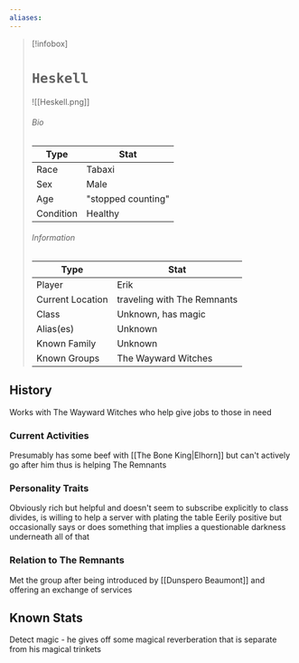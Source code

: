 ```yaml
---
aliases:
---
```


> [!infobox]
> # `Heskell` 
> ![[Heskell.png]]
> ###### Bio
> Type |  Stat |
> ---|---|
> Race | Tabaxi | 
> Sex | Male | 
> Age | "stopped counting" |
> Condition | Healthy |
> ######  Information
> Type |  Stat |
> ---|---|
> Player | Erik |
> Current Location | traveling with The Remnants |
> Class | Unknown, has magic |
> Alias(es) | Unknown |
> Known Family | Unknown |
> Known Groups | The Wayward Witches |
 

## History
Works with The Wayward Witches who help give jobs to those in need

### Current Activities
Presumably has some beef with [[The Bone King|Elhorn]] but can't actively go after him thus is helping The Remnants

### Personality Traits
Obviously rich but helpful and doesn't seem to subscribe explicitly to class divides, is willing to help a server with plating the table
Eerily positive but occasionally says or does something that implies a questionable darkness underneath all of that

### Relation to The Remnants 
Met the group after being introduced by [[Dunspero Beaumont]] and offering an exchange of services

## Known Stats
Detect magic - he gives off some magical reverberation that is separate from his magical trinkets